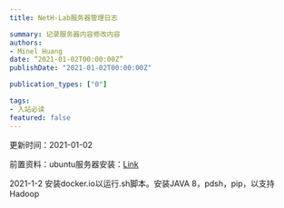 ```yaml
---
title: NetH-Lab服务器管理日志

summary: 记录服务器内容修改内容
authors:
- Minel Huang
date: “2021-01-02T00:00:00Z”
publishDate: "2021-01-02T00:00:00Z"

publication_types: ["0"]

tags: 
- 入站必读
featured: false
---
```


更新时间：2021-01-02

前置资料：ubuntu服务器安装：[Link](https://neth-lab.netlify.app/publication/20-12-28-ubuntu-server-install/)

2021-1-2 安装docker.io以运行.sh脚本。安装JAVA 8，pdsh，pip，以支持Hadoop